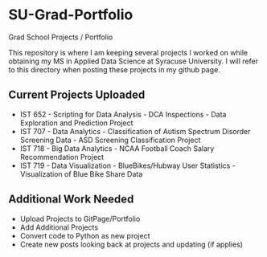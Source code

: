 # SU-Grad-Portfolio
Grad School Projects / Portfolio

This repository is where I am keeping several projects I worked on while obtaining my MS in Applied Data Science at Syracuse University. I will refer to this directory when posting these projects in my github page.
<br>
## Current Projects Uploaded
- IST 652 - Scripting for Data Analysis - DCA Inspections - Data Exploration and Prediction Project
- IST 707 - Data Analytics - Classification of Autism Spectrum Disorder Screening Data - ASD Screening Classification Project
- IST 718 - Big Data Analytics - NCAA Football Coach Salary Recommendation Project
- IST 719 - Data Visualization - BlueBikes/Hubway User Statistics - Visualization of Blue Bike Share Data

## Additional Work Needed
- Upload Projects to GitPage/Portfolio
- Add Additional Projects
- Convert code to Python as new project
- Create new posts looking back at projects and updating (if applies)
